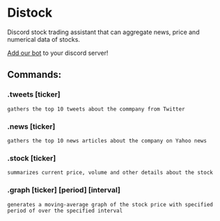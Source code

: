 # Distock
Discord stock trading assistant that can aggregate news, price and numerical data of stocks.

[Add our bot](https://discord.com/api/oauth2/authorize?client_id=771953243303575553&permissions=116736&scope=bot) to your discord server!


## Commands:

### .tweets [ticker]
  
    gathers the top 10 tweets about the commpany from Twitter
 
 
### .news [ticker]
  
    gathers the top 10 news articles about the company on Yahoo news
   

### .stock [ticker]

    summarizes current price, volume and other details about the stock
    

### .graph [ticker] [period] [interval]

    generates a moving-average graph of the stock price with specified period of over the specified interval 


